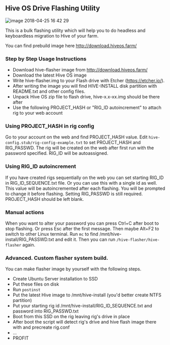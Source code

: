 ## Hive OS Drive Flashing Utility

![image 2018-04-25 16 42 29](https://user-images.githubusercontent.com/38013470/39249615-b4d10d6a-48a7-11e8-93b4-9598f4055b6b.jpg)


This is a bulk flashing utility which will help you to do 
headless and keyboardless migration to Hive of your farm.

You can find prebuild image here http://download.hiveos.farm/


### Step by Step Usage Instructions

- Download hive-flasher image from http://download.hiveos.farm/
- Download the latest Hive OS image
- Write hive-flasher.img to your Flash drive with Etcher (https://etcher.io/).
- After writing the image you will find HIVE-INSTALL disk partition with README.txt and other config files.
- Unpack Hive OS zip file to flash drive, hive-x.x-xx.img should be there after
- Use the following PROJECT_HASH or "RIG_ID autoincrement" to attach rig to your web account


### Using PROJECT_HASH in rig config

Go to your account on the web and find PROJECT_HASH value. 
Edit `hive-config.stub/rig-config-example.txt` to set PROJECT_HASH and RIG_PASSWD.
The rig will be created on the web after first run with the password specified.
RIG_ID will be autoassigned.


### Using RIG_ID autoincrement

If you have created rigs sequentially on the web you can set starting RIG_ID in RIG_ID_SEQUENCE.txt file.
Or you can use this with a single id as well.
This value will be autoincremented after each flashing. 
You will be prompted to change it before flashing. 
Setting RIG_PASSWD is still required. PROJECT_HASH should be left blank.



### Manual actions

When you want to alter your password you can press Ctrl+C after boot to stop flashing.
Or press Esc after the first message.
Then maybe Alt+F2 to switch to other Linux terminal.
Run `mc` to find /mnt/hive-install/RIG_PASSWD.txt and edit it.
Then you can run `/hive-flasher/hive-flasher` again.



### Advanced. Custom flasher system build.

You can make flasher image by yourself with the following steps.

- Create Ubuntu Server installation to SSD
- Put these files on disk
- Run `postinst`
- Put the latest Hive image to /mnt/hive-install (you'd better create NTFS partition)
- Put your starting rig id /mnt/hive-install/RIG_ID_SEQUENCE.txt and password into RIG_PASSWD.txt 
- Boot from this SSD on the rig leaving rig's drive in place
- After boot the script will detect rig's drive and hive flash image there with and precreate rig.conf
- ...
- PROFIT

